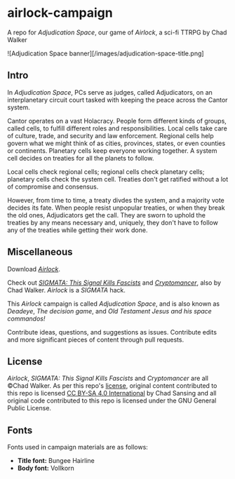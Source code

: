 # airlock-campaign
A repo for *Adjudication Space*, our game of *Airlock*, a sci-fi TTRPG by Chad Walker

![Adjudication Space banner][/images/adjudication-space-title.png]

## Intro

In *Adjudication Space*, PCs serve as judges, called Adjudicators, on an interplanetary circuit court tasked with keeping the peace across the Cantor system.

Cantor operates on a vast Holacracy. People form different kinds of groups, called cells, to fulfill different roles and responsibilities. Local cells take care of culture, trade, and security and law enforcement. Regional cells help govern what we might think of as cities, provinces, states, or even counties or continents. Planetary cells keep everyone working together. A system cell decides on treaties for all the planets to follow.

Local cells check regional cells; regional cells check planetary cells; planetary cells check the system cell. Treaties don't get ratified without a lot of compromise and consensus.

However, from time to time, a treaty divdes the system, and a majority vote decides its fate. When people resist unpopular treaties, or when they break the old ones, Adjudicators get the call. They are sworn to uphold the treaties by any means necessary and, uniquely, they don't have to follow any of the treaties while getting their work done.

## Miscellaneous

Download [*Airlock*](https://cdn.discordapp.com/attachments/487257602380791829/487257757808852992/AirlockRPG_ChadWalker.pdf).

Check out [*SIGMATA: This Signal Kills Fascists*](https://www.drivethrurpg.com/product/247973/SIGMATA-This-Signal-Kills-Fascists?src=hottest) and [*Cryptomancer*](http://cryptorpg.com), also by Chad Walker. *Airlock* is a *SIGMATA* hack.

This *Airlock* campaign is called *Adjudication Space*, and is also known as *Deadeye*, *The decision game*, and *Old Testament Jesus and his space commandos!*

Contribute ideas, questions, and suggestions as issues. Contribute edits and more significant pieces of content through pull requests.

## License

*Airlock*, *SIGMATA: This Signal Kills Fascists* and *Cryptomancer* are all ©Chad Walker. As per this repo's [license](https://github.com/chadsansing/airlock-campaign/blob/master/LICENSE), original content contributed to this repo is licensed [CC BY-SA 4.0 International](https://creativecommons.org/licenses/by-sa/4.0/) by Chad Sansing and all original code contributed to this repo is licensed under the GNU General Public License.

## Fonts

Fonts used in campaign materials are as follows:

- **Title font:** Bungee Hairline
- **Body font:** Vollkorn
